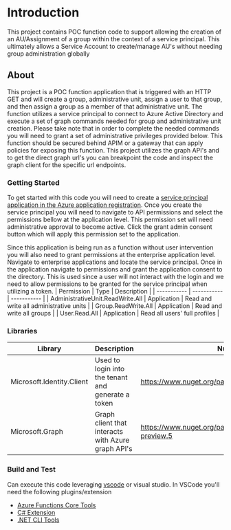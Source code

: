 # Introduction

This project contains POC function code to support allowing the creation of an AU/Assignment of a group within the context of a service principal.  This ultimately allows a Service Account to create/manage AU's without needing group administration globally

## About

This project is a POC function application that is triggered with an HTTP GET and will create a group, administrative unit, assign a user to that group, and then assign a group as a member of that administrative unit. The function utilizes a service principal to connect to Azure Active Directory and execute a set of graph commands needed for group and administrative unit creation. Please take note that in order to complete the needed commands you will need to grant a set of administrative privileges provided below. This function should be secured behind APIM or a gateway that can apply policies for exposing this function.
This project utilizes the graph API's and to get the direct graph url's you can breakpoint the code and inspect the graph client for the specific url endpoints.

### Getting Started

To get started with this code you will need to create a [service principal application in the Azure application registration](https://docs.microsoft.com/en-us/azure/active-directory/develop/howto-authenticate-service-principal-powershell). Once you create the service principal you will need to navigate to API permissions and select the permissions bellow at the application level. This permission set will need administrative approval to become active. Click the grant admin consent button which will apply this permission set to the application.

Since this application is being run as a function without user intervention you will also need to grant permissions at the enterprise application level. Navigate to enterprise applications and locate the service principal. Once in the application navigate to permissions and grant the application consent to the directory. This is used since a user will not interact with the login and we need to allow permissions to be granted for the service principal when utilizing a token.
| Permission | Type | Description |
| ----------- | ----------- | ----------- |
| AdministrativeUnit.ReadWrite.All | Application | Read and write all administrative units |
| Group.ReadWrite.All | Application | Read and write all groups |
| User.Read.All | Application | Read all users' full profiles |

### Libraries

| Library | Description | Nuget Link |
| ----------- | ----------- | ----------- |
| Microsoft.Identity.Client | Used to login into the tenant and generate a token | https://www.nuget.org/packages/Microsoft.Identity.Client/ |
| Microsoft.Graph | Graph client that interacts with Azure graph API's | https://www.nuget.org/packages/Microsoft.Graph/4.0.0-preview.5 |

### Build and Test

Can execute this code leveraging [vscode](https://docs.microsoft.com/en-us/azure/azure-functions/functions-develop-vs-code?tabs=csharp) or visual studio.
In VSCode you'll need the following plugins/extension

- [Azure Functions Core Tools](https://docs.microsoft.com/en-us/azure/azure-functions/functions-run-local#install-the-azure-functions-core-tools)
- [C# Extension](https://marketplace.visualstudio.com/items?itemName=ms-dotnettools.csharp)
- [.NET CLI Tools](https://docs.microsoft.com/en-us/dotnet/core/tools/?tabs=netcore2x)
